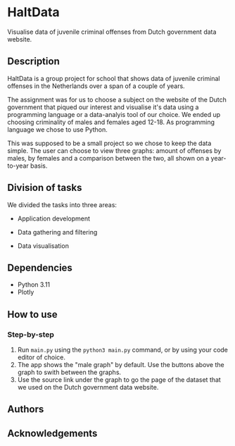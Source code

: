 # HaltData
Visualise data of juvenile criminal offenses from Dutch government data website.

## Description
HaltData is a group project for school that shows data of juvenile criminal offenses in the Netherlands over a span of a couple of years.

The assignment was for us to choose a subject on the website of the Dutch government that piqued our interest and visualise it's data using a programming language or a data-analyis tool of our choice. We ended up choosing criminality of males and females aged 12-18. As programming language we chose to use Python.

This was supposed to be a small project so we chose to keep the data simple. The user can choose to view three graphs: amount of offenses by males, by females and a comparison between the two, all shown on a year-to-year basis.

## Division of tasks
We divided the tasks into three areas:

- Application development

- Data gathering and filtering

- Data visualisation

## Dependencies
- Python 3.11
- Plotly

## How to use

### Step-by-step

1. Run ```main.py``` using the ```python3 main.py``` command, or by using your code editor of choice.
2. The app shows the "male graph" by default. Use the buttons above the graph to swith between the graphs.
3. Use the source link under the graph to go the page of the dataset that we used on the Dutch government data website.

## Authors

## Acknowledgements
